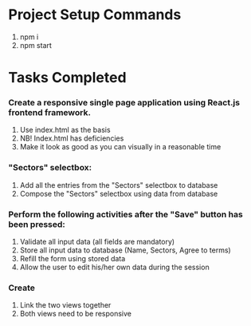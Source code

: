 # Project Setup Commands
1. npm i
2. npm start

# Tasks Completed
### Create a responsive single page application using React.js frontend framework. 
1. Use index.html as the basis
2. NB! Index.html has deficiencies
3. Make it look as good as you can visually in a reasonable time
### "Sectors" selectbox:
1. Add all the entries from the "Sectors" selectbox to database 
2. Compose the "Sectors" selectbox using data from database
### Perform the following activities after the "Save" button has been pressed: 
1. Validate all input data (all fields are mandatory)
2. Store all input data to database (Name, Sectors, Agree to terms)
3. Refill the form using stored data
4. Allow the user to edit his/her own data during the session 
### Create
1. Link the two views together
2. Both views need to be responsive
